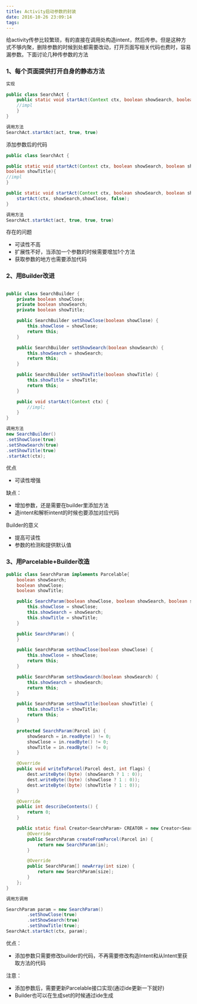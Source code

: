 ```yaml
---
title: Activity启动参数的封装
date: 2016-10-26 23:09:14
tags:
---
```



给activity传参比较繁琐，有的直接在调用处构造intent，然后传参。但是这种方式不够内聚，删除参数的时候到处都需要改动，打开页面写相关代码也费时，容易漏参数。下面讨论几种传参数的方法


<!--more-->
### 1、每个页面提供打开自身的静态方法


```java
实现

public class SearchAct {
    public static void startAct(Context ctx, boolean showSearch, boolean showClose){
    //impl
    }
}

调用方法
SearchAct.startAct(act, true, true)
```

添加参数后的代码

```java
public class SearchAct {

public static void startAct(Context ctx, boolean showSearch, boolean showClose,
boolean showTitle){
//impl
}

public static void startAct(Context ctx, boolean showSearch, boolean showClose){
    startAct(ctx, showSearch,showClose, false);
}

调用方法
SearchAct.startAct(act, true, true, true)
```

存在的问题
- 可读性不高
- 扩展性不好，当添加一个参数的时候需要增加1个方法
- 获取参数的地方也需要添加代码

### 2、用Builder改进

```java

public class SearchBuilder {
    private boolean showClose;
    private boolean showSearch;
    private boolean showTitle;

    public SearchBuilder setShowClose(boolean showClose) {
        this.showClose = showClose;
        return this;
    }

    public SearchBuilder setShowSearch(boolean showSearch) {
        this.showSearch = showSearch;
        return this;
    }

    public SearchBuilder setShowTitle(boolean showTitle) {
        this.showTitle = showTitle;
        return this;
    }

    public void startAct(Context ctx) {
        //impl;
    }
}

调用方法
new SearchBuilder()
.setShowClose(true)
.setShowSearch(true)
.setShowTitle(true)
.startAct(ctx);

```
优点
- 可读性增强

缺点：
- 增加参数，还是需要在builder里添加方法
- 造intent和解析intent的时候也要添加对应代码

Builder的意义
- 提高可读性
- 参数的检测和提供默认值

### 3、用Parcelable+Builder改造

```java
public class SearchParam implements Parcelable{
    boolean showSearch;
    boolean showClose;
    boolean showTitle;

    public SearchParam(boolean showClose, boolean showSearch, boolean showTitle) {
        this.showClose = showClose;
        this.showSearch = showSearch;
        this.showTitle = showTitle;
    }

    public SearchParam() {
    }

    public SearchParam setShowClose(boolean showClose) {
        this.showClose = showClose;
        return this;
    }

    public SearchParam setShowSearch(boolean showSearch) {
        this.showSearch = showSearch;
        return this;
    }

    public SearchParam setShowTitle(boolean showTitle) {
        this.showTitle = showTitle;
        return this;
    }

    protected SearchParam(Parcel in) {
        showSearch = in.readByte() != 0;
        showClose = in.readByte() != 0;
        showTitle = in.readByte() != 0;
    }

    @Override
    public void writeToParcel(Parcel dest, int flags) {
        dest.writeByte((byte) (showSearch ? 1 : 0));
        dest.writeByte((byte) (showClose ? 1 : 0));
        dest.writeByte((byte) (showTitle ? 1 : 0));
    }

    @Override
    public int describeContents() {
        return 0;
    }

    public static final Creator<SearchParam> CREATOR = new Creator<SearchParam>() {
        @Override
        public SearchParam createFromParcel(Parcel in) {
            return new SearchParam(in);
        }

        @Override
        public SearchParam[] newArray(int size) {
            return new SearchParam[size];
        }
    };
}

调用方调用

SearchParam param = new SearchParam()
        .setShowClose(true)
        .setShowSearch(true)
        .setShowTitle(true);
SearchAct.startAct(ctx, param);

```

优点：
- 添加参数只需要修改builder的代码，不再需要修改构造Intent和从Intent里获取方法的代码

注意：
- 添加参数后，需要更新Parcelable接口实现(通过ide更新一下就好)
- Builder也可以在生成set的时候通过ide生成